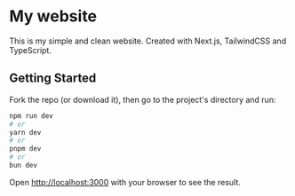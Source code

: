 # My website
This is my simple and clean website. Created with Next.js, TailwindCSS and TypeScript.

## Getting Started
Fork the repo (or download it), then go to the project's directory and run:
```bash
npm run dev
# or
yarn dev
# or
pnpm dev
# or
bun dev
```
Open [http://localhost:3000](http://localhost:3000) with your browser to see the result.

